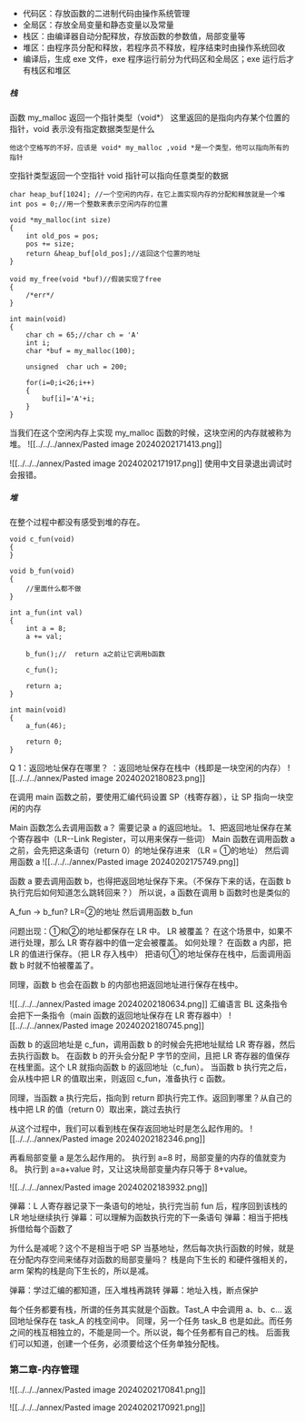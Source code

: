 
- 代码区：存放函数的二进制代码由操作系统管理  
- 全局区：存放全局变量和静态变量以及常量  
- 栈区：由编译器自动分配释放，存放函数的参数值，局部变量等  
- 堆区：由程序员分配和释放，若程序员不释放，程序结束时由操作系统回收  
- 编译后，生成 exe 文件，exe 程序运行前分为代码区和全局区；exe 运行后才有栈区和堆区

##### 栈
函数 my_malloc 返回一个指针类型（void*）
这里返回的是指向内存某个位置的指针，void 表示没有指定数据类型是什么
```
他这个空格写的不好，应该是 void* my_malloc ,void *是一个类型，他可以指向所有的指针
```
空指针类型返回一个空指针 void 指针可以指向任意类型的数据

```
char heap_buf[1024]; //一个空闲的内存，在它上面实现内存的分配和释放就是一个堆
int pos = 0;//用一个整数来表示空闲内存的位置

void *my_malloc(int size)
{
	int old_pos = pos;
	pos += size;
	return &heap_buf[old_pos];//返回这个位置的地址
}

void my_free(void *buf)//假装实现了free
{
	/*err*/ 
}

int main(void)
{
	char ch = 65;//char ch = 'A'
	int i;
	char *buf = my_malloc(100);
	
	unsigned  char uch = 200;
	
	for(i=0;i<26;i++)
	{
		buf[i]='A'+i;
	}
}
```
当我们在这个空闲内存上实现 my_malloc 函数的时候，这块空闲的内存就被称为堆。
![[../../../annex/Pasted image 20240202171413.png]]

![[../../../annex/Pasted image 20240202171917.png]]
使用中文目录退出调试时会报错。


##### 堆
在整个过程中都没有感受到堆的存在。
```
void c_fun(void)
{
}

void b_fun(void)
{
	//里面什么都不做
}

int a_fun(int val)
{
	int a = 8;
	a += val;
	
	b_fun();//	return a之前让它调用b函数
	
	c_fun();
	
	return a;
}

int main(void)
{
	a_fun(46);
	
	return 0;
}

```

Q 1：返回地址保存在哪里？
：返回地址保存在栈中（栈即是一块空闲的内存）
![[../../../annex/Pasted image 20240202180823.png]]

在调用 main 函数之前，要使用汇编代码设置 SP（栈寄存器），让 SP 指向一块空闲的内存

Main 函数怎么去调用函数 a？
需要记录 a 的返回地址。
1、把返回地址保存在某个寄存器中（LR--Link Register，可以用来保存一些词）
Main 函数在调用函数 a 之前，会先把这条语句（return 0）的地址保存进来
（LR = ①的地址）
然后调用函数 a
![[../../../annex/Pasted image 20240202175749.png]]

函数 a 要去调用函数 b，也得把返回地址保存下来。（不保存下来的话，在函数 b 执行完后如何知道怎么跳转回来？）
所以说，a 函数在调用 b 函数时也是类似的

A_fun -> b_fun?
LR=②的地址
然后调用函数 b_fun

问题出现：①和②的地址都保存在 LR 中。
LR 被覆盖？
在这个场景中，如果不进行处理，那么 LR 寄存器中的值一定会被覆盖。
如何处理？
在函数 a 内部，把 LR 的值进行保存。（把 LR 存入栈中）
把语句①的地址保存在栈中，后面调用函数 b 时就不怕被覆盖了。

同理，函数 b 也会在函数 b 的内部也把返回地址进行保存在栈中。


![[../../../annex/Pasted image 20240202180634.png]]
汇编语言 BL 这条指令会把下一条指令（main 函数的返回地址保存在 LR 寄存器中）
![[../../../annex/Pasted image 20240202180745.png]]

函数 b 的返回地址是 c_fun，调用函数 b 的时候会先把地址赋给 LR 寄存器，然后去执行函数 b。
在函数 b 的开头会分配 P 字节的空间，且把 LR 寄存器的值保存在栈里面。这个 LR 就指向函数 b 的返回地址（c_fun）。
当函数 b 执行完之后，会从栈中把 LR 的值取出来，则返回 c_fun，准备执行 c 函数。

同理，当函数 a 执行完后，指向到 return 即执行完工作。返回到哪里？从自己的栈中把 LR 的值（return 0）取出来，跳过去执行

从这个过程中，我们可以看到栈在保存返回地址时是怎么起作用的。
![[../../../annex/Pasted image 20240202182346.png]]

再看局部变量 a 是怎么起作用的。
执行到 a=8 时，局部变量的内存的值就变为 8。
执行到 a=a+value 时，又让这块局部变量内存只等于 8+value。

![[../../../annex/Pasted image 20240202183932.png]]



弹幕：L 人寄存器记录下一条语句的地址，执行完当前 fun 后，程序回到该栈的 LR 地址继续执行
弹幕：可以理解为函数执行完的下一条语句
弹幕：相当于把栈拆借给每个函数了

为什么是减呢？这个不是相当于吧 SP 当基地址，然后每次执行函数的时候，就是在分配内存空间来储存对函数的局部变量吗？
栈是向下生长的
和硬件强相关的，arm 架构的栈是向下生长的，所以是减。


弹幕：学过汇编的都知道，压入堆栈再跳转
弹幕：地址入栈，断点保护


每个任务都要有栈，所谓的任务其实就是个函数。Tast_A 中会调用 a、b、c... 返回地址保存在 task_A 的栈空间中。
同理，另一个任务 task_B 也是如此。而任务之间的栈互相独立的，不能是同一个。所以说，每个任务都有自己的栈。
后面我们可以知道，创建一个任务，必须要给这个任务单独分配栈。


### 第二章-内存管理
![[../../../annex/Pasted image 20240202170841.png]]

![[../../../annex/Pasted image 20240202170921.png]]


























































































































